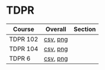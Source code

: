 # TDPR

| Course | Overall | Section |
| ------ | ------- | ------- |
| TDPR 102 | [csv](https://github.com/UCSD-Historical-Enrollment-Data/2023Fall/blob/main/overall/TDPR%20102.csv), [png](https://raw.githubusercontent.com/UCSD-Historical-Enrollment-Data/2023Fall/main/plot_overall/TDPR%20102.png) |  |
| TDPR 104 | [csv](https://github.com/UCSD-Historical-Enrollment-Data/2023Fall/blob/main/overall/TDPR%20104.csv), [png](https://raw.githubusercontent.com/UCSD-Historical-Enrollment-Data/2023Fall/main/plot_overall/TDPR%20104.png) |  |
| TDPR 6 | [csv](https://github.com/UCSD-Historical-Enrollment-Data/2023Fall/blob/main/overall/TDPR%206.csv), [png](https://raw.githubusercontent.com/UCSD-Historical-Enrollment-Data/2023Fall/main/plot_overall/TDPR%206.png) |  |
